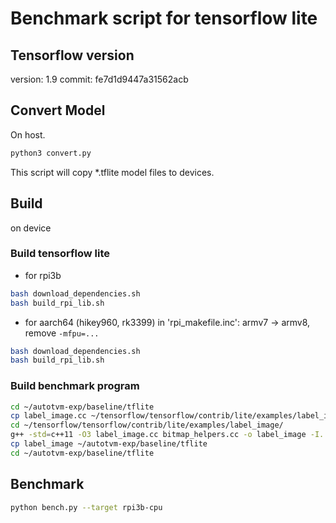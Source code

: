 
# Benchmark script for tensorflow lite

## Tensorflow version
version: 1.9
commit: fe7d1d9447a31562acb

## Convert Model
On host.
```bash
python3 convert.py
```
This script will copy \*.tflite model files to devices.

## Build 
on device

### Build tensorflow lite
* for rpi3b
```bash
bash download_dependencies.sh
bash build_rpi_lib.sh 
```

* for aarch64 (hikey960, rk3399)
in 'rpi\_makefile.inc': armv7 -> armv8, remove `-mfpu=...`
```bash
bash download_dependencies.sh
bash build_rpi_lib.sh 
```
### Build benchmark program
```bash
cd ~/autotvm-exp/baseline/tflite
cp label_image.cc ~/tensorflow/tensorflow/contrib/lite/examples/label_image/
cd ~/tensorflow/tensorflow/contrib/lite/examples/label_image/
g++ -std=c++11 -O3 label_image.cc bitmap_helpers.cc -o label_image -I../../../../../ -I../../downloads/flatbuffers/include -ldl -lpthread ../../gen/lib/rpi_armv7/libtensorflow-lite.a
cp label_image ~/autotvm-exp/baseline/tflite
cd ~/autotvm-exp/baseline/tflite
```

## Benchmark
```bash
python bench.py --target rpi3b-cpu
```

